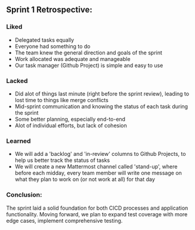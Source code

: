 ## Sprint 1 Retrospective:

### Liked
- Delegated tasks equally
- Everyone had something to do
- The team knew the general direction and goals of the sprint
- Work allocated was adequate and manageable
- Our task manager (Github Project) is simple and easy to use

### Lacked
- Did alot of things last minute (right before the sprint review),
leading to lost time to things like merge conflicts
- Mid-sprint communication and knowing the status of each task
during the sprint
- Some better planning, especially end-to-end
- Alot of individual efforts, but lack of cohesion

### Learned
- We will add a 'backlog' and 'in-review' columns to Github Projects,
to help us better track the status of tasks
- We will create a new Mattermost channel called 'stand-up', where 
before each midday, every team member will write one message
on what they plan to work on (or not work at all) for that day

### Conclusion:

The sprint laid a solid foundation for both CICD processes and application functionality. Moving forward, we plan to expand test coverage with more edge cases, implement comprehensive testing.
